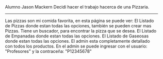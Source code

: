 Alumno Jason Mackern
Decidi hacer el trabajo hacerca de una Pizzaria.
_________________________________________________________________________________________
Las pizzas son mi comida favorita, en esta página se puede ver:
El Listado de Pizzas donde estan todas las opciones, también se pueden crear mas Pizzas.
Tiene un buscador, para encontrar la pizza que se desea.
El Listado de Empanadas donde estan todas las opciones.
El Listado de Gaseosas donde estan todas las opciones.
El admin esta completamente detallado con todos los productos.
En el admin se puede ingresar con el usuario: "Profesores" y la contraceña: "P12345678"
